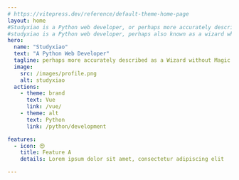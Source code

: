 ```yaml
---
# https://vitepress.dev/reference/default-theme-home-page
layout: home
#Studyxiao is a Python web developer, or perhaps more accurately described as a wizard without magic.
#studyxiao is a Python web developer, perhaps also known as a wizard who doesn't know "magic".
hero:
  name: "Studyxiao"
  text: "A Python Web Developer"
  tagline: perhaps more accurately described as a Wizard without Magic.
  image:
    src: /images/profile.png
    alt: studyxiao
  actions:
    - theme: brand
      text: Vue
      link: /vue/
    - theme: alt
      text: Python
      link: /python/development

features:
  - icon: 😍
    title: Feature A
    details: Lorem ipsum dolor sit amet, consectetur adipiscing elit

---
```


<script setup>
import {
  VPTeamPage,
  VPTeamPageTitle,
  VPTeamMembers
} from 'vitepress/theme'

const members = [
  {
    avatar: 'https://www.github.com/studyxiao.png',
    name: 'studyxiao',
    title: 'Author',
    links: [
      { icon: 'github', link: 'https://github.com/studyxiao' },
    ]
  },
]
</script>


<VPTeamPage>
  <VPTeamPageTitle>
    <template #title>
      Author
    </template>
    <template #lead>
    </template>
  </VPTeamPageTitle>
  <VPTeamMembers
    :members="members"
  />
</VPTeamPage>
